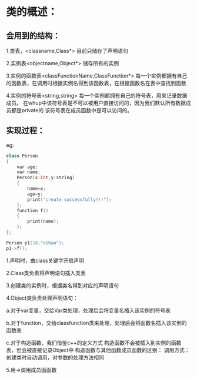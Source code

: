 # 类的概述：



## 会用到的结构：

1.类表，<classname,Class*> 目前只储存了声明语句

2.实例表<objectname,Object*> 储存所有的实例

3.实例的函数表<classFunctionName,ClassFunction*> 每一个实例都拥有自己的函数表，在调用时根据实例名得到该函数表，在根据函数名在表中查找到函数

4.实例的符号表<string,string> 每一个实例都拥有自己的符号表，用来记录数据成员。
  在whup中该符号表是不可以被用户直接访问的，因为我们默认所有数据成员都是private的
  该符号表在成员函数中是可以访问的。


## 实现过程：

eg:
```c++
class Person
{
    var age;
    var name;
    Person(x:int,y:string)
    {
        name=x;
        age=y;
        print("create successfully!!!");
    };
    function f()
    {
        print(name);
    };
};

Person p1(18,"nihao");
p1->f();
```

1.声明时，由class关键字开启声明

2.Class类负责将声明语句插入类表

3.创建类的实例时，根据类名得到对应的声明语句

4.Object类负责处理声明语句：

  a.对于var变量，交给Var类处理，处理后会将变量名插入该实例的符号表

  b.对于function，交给classfunction类来处理，处理后会将函数名插入该实例的函数表

  c.对于构造函数，我们借鉴c++的定义方式
    构造函数不会被插入到实例的函数表，但会被直接记录Object中
    构造函数与其他函数成员函数的区别：
        调用方式：创建类时自动调用，对参数的处理方法相同

5.用->调用成员函函数


